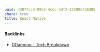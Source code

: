 ```yaml
---
uuid: d3877cc3-89b3-4cdc-bdf2-12500b438d88
share: true
title: React Native
---
```

#### Backlinks

* [DDaemon - Tech Breakdown](/457c6a22-361f-4b4b-9867-809c7c6d0316)